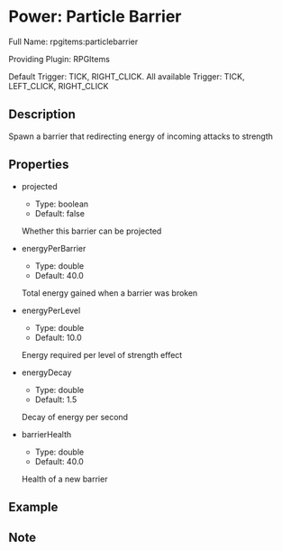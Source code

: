 # Power: Particle Barrier

<!-- This file is generated ingame by `/rpgitem gen-wiki`. -->
<!-- Please only edit between "beginCustomXXXX" and "endCustomXXXX".  -->
<!-- If you want to edit description of this power or property, -->
<!-- please edit corresponding section in "resources/lang/en_US.yml" -->

Full Name: rpgitems:particlebarrier

Providing Plugin: RPGItems

Default Trigger: TICK, RIGHT_CLICK. All available Trigger: TICK, LEFT_CLICK, RIGHT_CLICK

<!-- beginCustomHeader -->
<!-- endCustomHeader -->

## Description

Spawn a barrier that redirecting energy of incoming attacks to strength
<!-- beginCustomDescription -->
<!-- endCustomDescription -->

## Properties

* projected

  * Type: boolean
  * Default: false

  Whether this barrier can be projected

* energyPerBarrier

  * Type: double
  * Default: 40.0

  Total energy gained when a barrier was broken

* energyPerLevel

  * Type: double
  * Default: 10.0

  Energy required per level of strength effect

* energyDecay

  * Type: double
  * Default: 1.5

  Decay of energy per second

* barrierHealth

  * Type: double
  * Default: 40.0

  Health of a new barrier


<!-- beginCustomProperties -->
<!-- endCustomProperties -->

## Example

<!-- beginCustomExample -->
<!-- endCustomExample -->

## Note

<!-- beginCustomNote -->
<!-- endCustomNote -->
